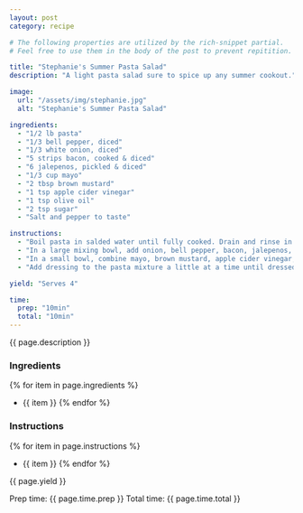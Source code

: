 ```yaml
---
layout: post
category: recipe

# The following properties are utilized by the rich-snippet partial.
# Feel free to use them in the body of the post to prevent repitition.

title: "Stephanie's Summer Pasta Salad"
description: "A light pasta salad sure to spice up any summer cookout."

image:
  url: "/assets/img/stephanie.jpg"
  alt: "Stephanie's Summer Pasta Salad"

ingredients:
  - "1/2 lb pasta"
  - "1/3 bell pepper, diced"
  - "1/3 white onion, diced"
  - "5 strips bacon, cooked & diced"
  - "6 jalepenos, pickled & diced"
  - "1/3 cup mayo"
  - "2 tbsp brown mustard"
  - "1 tsp apple cider vinegar"
  - "1 tsp olive oil"
  - "2 tsp sugar"
  - "Salt and pepper to taste"

instructions: 
  - "Boil pasta in salded water until fully cooked. Drain and rinse in cold running water until chilled."
  - "In a large mixing bowl, add onion, bell pepper, bacon, jalepenos, and cooked pasta."
  - "In a small bowl, combine mayo, brown mustard, apple cider vinegar, olive oil, sugar, salt, and pepper."
  - "Add dressing to the pasta mixture a little at a time until dressed to your liking."

yield: "Serves 4"

time:
  prep: "10min"
  total: "10min"
---
```


{{ page.description }}

### Ingredients
{% for item in page.ingredients %}
  - {{ item }}
{% endfor %}

### Instructions
{% for item in page.instructions %}
  - {{ item }}
{% endfor %}

{{ page.yield }}

Prep time: {{ page.time.prep }}
Total time: {{ page.time.total }}

